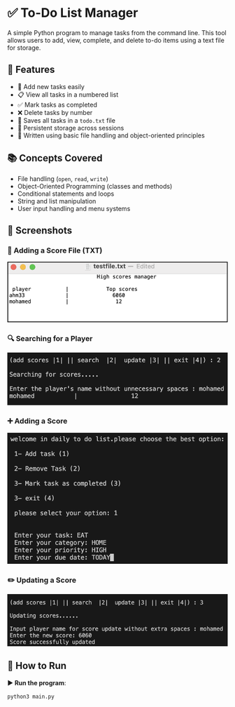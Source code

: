 # ✅ To-Do List Manager 

A simple Python program to manage tasks from the command line. This tool allows users to add, view, complete, and delete to-do items using a text file for storage.


## 🧠 Features

- 📝 Add new tasks easily
- 📋 View all tasks in a numbered list
- ✅ Mark tasks as completed
- ❌ Delete tasks by number
- 💾 Saves all tasks in a `todo.txt` file
- 🔁 Persistent storage across sessions
- 🧱 Written using basic file handling and object-oriented principles



## 📚 Concepts Covered

- File handling (`open`, `read`, `write`)
- Object-Oriented Programming (classes and methods)
- Conditional statements and loops
- String and list manipulation
- User input handling and menu systems


## 📸 Screenshots

### 📂 Adding a Score File (TXT)  
![Score File](assets/Score%20File.png)

### 🔍 Searching for a Player  
![Search Player](assets/Searching.png)

### ➕ Adding a Score  
![Add Score](assets/Adding.png)

### ✏️ Updating a Score  
![Update Score](assets/Updating.png)




## 🚀 How to Run  

**▶️ Run the program**:

```bash
python3 main.py
```
